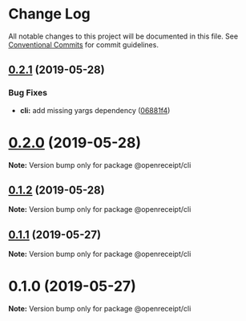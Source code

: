 # Change Log

All notable changes to this project will be documented in this file.
See [Conventional Commits](https://conventionalcommits.org) for commit guidelines.

## [0.2.1](https://github.com/openreceipt/source/compare/v0.2.0...v0.2.1) (2019-05-28)


### Bug Fixes

* **cli:** add missing yargs dependency ([06881f4](https://github.com/openreceipt/source/commit/06881f4))





# [0.2.0](https://github.com/openreceipt/source/compare/v0.1.2...v0.2.0) (2019-05-28)

**Note:** Version bump only for package @openreceipt/cli





## [0.1.2](https://github.com/openreceipt/source/compare/v0.1.1...v0.1.2) (2019-05-28)

**Note:** Version bump only for package @openreceipt/cli





## [0.1.1](https://github.com/openreceipt/source/compare/v0.1.0...v0.1.1) (2019-05-27)

**Note:** Version bump only for package @openreceipt/cli





# 0.1.0 (2019-05-27)

**Note:** Version bump only for package @openreceipt/cli
